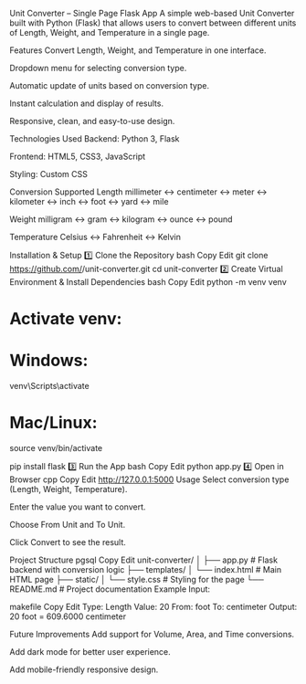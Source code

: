 Unit Converter – Single Page Flask App
A simple web-based Unit Converter built with Python (Flask) that allows users to convert between different units of Length, Weight, and Temperature in a single page.

Features
Convert Length, Weight, and Temperature in one interface.

Dropdown menu for selecting conversion type.

Automatic update of units based on conversion type.

Instant calculation and display of results.

Responsive, clean, and easy-to-use design.

Technologies Used
Backend: Python 3, Flask

Frontend: HTML5, CSS3, JavaScript

Styling: Custom CSS

Conversion Supported
Length
millimeter ↔ centimeter ↔ meter ↔ kilometer ↔ inch ↔ foot ↔ yard ↔ mile

Weight
milligram ↔ gram ↔ kilogram ↔ ounce ↔ pound

Temperature
Celsius ↔ Fahrenheit ↔ Kelvin

Installation & Setup
1️⃣ Clone the Repository
bash
Copy
Edit
git clone https://github.com/<your-username>/unit-converter.git
cd unit-converter
2️⃣ Create Virtual Environment & Install Dependencies
bash
Copy
Edit
python -m venv venv
# Activate venv:
# Windows:
venv\Scripts\activate
# Mac/Linux:
source venv/bin/activate

pip install flask
3️⃣ Run the App
bash
Copy
Edit
python app.py
4️⃣ Open in Browser
cpp
Copy
Edit
http://127.0.0.1:5000
Usage
Select conversion type (Length, Weight, Temperature).

Enter the value you want to convert.

Choose From Unit and To Unit.

Click Convert to see the result.

Project Structure
pgsql
Copy
Edit
unit-converter/
│
├── app.py              # Flask backend with conversion logic
├── templates/
│   └── index.html      # Main HTML page
├── static/
│   └── style.css       # Styling for the page
└── README.md           # Project documentation
Example
Input:

makefile
Copy
Edit
Type: Length
Value: 20
From: foot
To: centimeter
Output:
20 foot = 609.6000 centimeter

Future Improvements
Add support for Volume, Area, and Time conversions.

Add dark mode for better user experience.

Add mobile-friendly responsive design.
